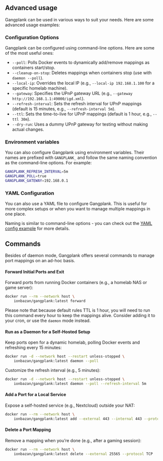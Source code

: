 ## Advanced usage

Gangplank can be used in various ways to suit your needs. Here are some advanced usage examples:

### Configuration Options

Gangplank can be configured using command-line options. Here are some of the most useful ones:

- `--poll`: Polls Docker events to dynamically add/remove mappings as containers start/stop.
- `--cleanup-on-stop`: Deletes mappings when containers stop (use with `daemon --poll`).
- `--local-ip`: Overrides the local IP (e.g., `--local-ip 192.168.1.100` for a specific homelab machine).
- `--gateway`: Specifies the UPnP gateway URL (e.g., `--gateway http://192.168.1.1:49000/igd.xml`).
- `--refresh-interval`: Sets the refresh interval for UPnP mappings (default is 15 minutes, e.g., `--refresh-interval 5m`).
- `--ttl`: Sets the time-to-live for UPnP mappings (default is 1 hour, e.g., `--ttl 30m`).
- `--dry-run`: Uses a dummy UPnP gateway for testing without making actual changes.

### Environment variables

You can also configure Gangplank using environment variables. Their names are prefixed with `GANGPLANK_` and follow the same naming convention as the command-line options. 
For example:

```bash
GANGPLANK_REFRESH_INTERVAL=5m
GANGPLANK_POLL=true
GANGPLANK_GATEWAY=192.168.0.1
```

### YAML Configuration

You can also use a YAML file to configure Gangplank. 
This is useful for more complex setups or when you want to manage multiple mappings in one place.

Naming is similar to command-line options - you can check out the [YAML config example](../config.example.yaml) for more details.

## Commands

Besides of daemon mode, Gangplank offers several commands to manage port mappings on an ad-hoc basis.

#### Forward Initial Ports and Exit

Forward ports from running Docker containers (e.g., a homelab NAS or game server):
```bash
docker run --rm --network host \
    ionbazan/gangplank:latest forward
```

Please note that because default rules TTL is 1 hour, you will need to run this command every hour to keep the mappings alive.
Consider adding it to your cron, or use the `daemon` mode instead.

#### Run as a Daemon for a Self-Hosted Setup

Keep ports open for a dynamic homelab, polling Docker events and refreshing every 15 minutes:
```bash
docker run -d --network host --restart unless-stopped \
    ionbazan/gangplank:latest daemon --poll
```

Customize the refresh interval (e.g., 5 minutes):

```bash
docker run -d --network host --restart unless-stopped \
    ionbazan/gangplank:latest daemon --poll --refresh-interval 5m
```

#### Add a Port for a Local Service

Expose a self-hosted service (e.g., Nextcloud) outside your NAT:
```bash
docker run --rm --network host \
    ionbazan/gangplank:latest add --external 443 --internal 443 --protocol TCP --name nextcloud
```

#### Delete a Port Mapping

Remove a mapping when you’re done (e.g., after a gaming session):

```bash
docker run --rm --network host \
    ionbazan/gangplank:latest delete --external 25565 --protocol TCP
```
